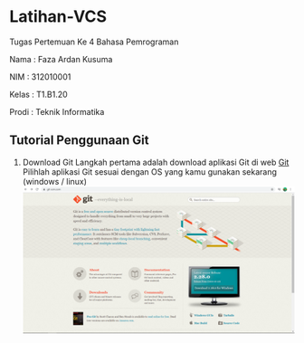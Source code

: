 # Latihan-VCS
Tugas Pertemuan Ke 4 Bahasa Pemrograman

Nama    : Faza Ardan Kusuma

NIM     : 312010001

Kelas   : T1.B1.20

Prodi   : Teknik Informatika

## Tutorial Penggunaan Git
1. Download Git
    Langkah pertama adalah download aplikasi Git di web [Git](https://git-scm.com/)
    Pilihlah aplikasi Git sesuai dengan OS yang kamu gunakan sekarang (windows / linux)
    ![Download git view](Pic/view%20git%20download.png)